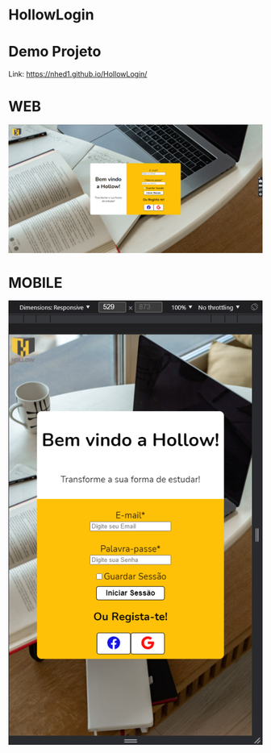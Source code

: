 # HollowLogin

# Demo Projeto 
Link:
https://nhed1.github.io/HollowLogin/
# WEB 
![This is an image](https://github.com/Nhed1/HollowLogin/blob/main/images/web.png?raw=true)
# MOBILE 
![This is an image](https://github.com/Nhed1/HollowLogin/blob/main/images/mobile.png?raw=true)
